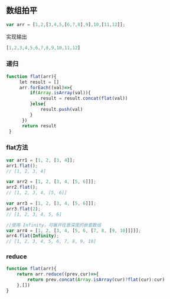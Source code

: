 ## 数组拍平

```JavaScript
var arr = [1,2,[3,4,5,[6,7,8],9],10,[11,12]];
```

实现输出

```javascript
[1,2,3,4,5,6,7,8,9,10,11,12]
```

### 递归

```javascript
function flat(arr){
　　　let result = []
     arr.forEach((val)=>{
         if(Array.isArray(val)){
             result = result.concat(flat(val))
         }else{
             result.push(val)
         }
      })
      return result
 }
```

### flat方法

```javascript
var arr1 = [1, 2, [3, 4]];
arr1.flat(); 
// [1, 2, 3, 4]

var arr2 = [1, 2, [3, 4, [5, 6]]];
arr2.flat();
// [1, 2, 3, 4, [5, 6]]

var arr3 = [1, 2, [3, 4, [5, 6]]];
arr3.flat(2);
// [1, 2, 3, 4, 5, 6]

//使用 Infinity，可展开任意深度的嵌套数组
var arr4 = [1, 2, [3, 4, [5, 6, [7, 8, [9, 10]]]]];
arr4.flat(Infinity);
// [1, 2, 3, 4, 5, 6, 7, 8, 9, 10]
```

### reduce

```javascript
function flat(arr){
    return arr.reduce((prev,cur)=>{
        return prev.concat(Array.isArray(cur)?flat(cur):cur)
    },[])
}
```

